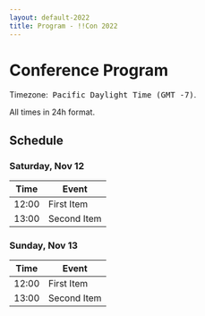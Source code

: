 ```yaml
---
layout: default-2022
title: Program - !!Con 2022
---
```


# Conference Program

<style type="text/css">
    /* Timezone */
    #timezone {
        font-family: monospace;
    }
    ol {
        font-size: 20px;
    }
</style>

<!-- Extra nbsp to make it look good :) -->

Timezone: &nbsp;<span id="timezone">Pacific Daylight Time (GMT -7)</span>.

All times in 24h format.

## Schedule 

<span id="cards-section"></span>

### Saturday, Nov 12

<div class="scheduletable">

| Time            | Event
|-----------------|-------------------------------------------------------------------------
| <time datetime="12:00">12:00</time>        | First Item
| <time datetime="13:00">13:00</time>        | Second Item

</div>

### Sunday, Nov 13

<div class="scheduletable">

| Time            | Event
|-----------------|-------------------------------------------------------------------------
| <time datetime="12:00">12:00</time>        | First Item
| <time datetime="13:00">13:00</time>        | Second Item

</div>

<script>
    // Get tz as a string, e.g. "Eastern Daylight Time".
    const dateStr = new Date().toString();
    const timezone = dateStr.substring(dateStr.indexOf('(') + 1, dateStr.length - 1);
    document.getElementById('timezone').innerHTML = timezone + ' (detected)';

    // Replace time elements with tz-adjusted hours.
    Array.from(document.getElementsByTagName('time')).forEach(timeTag => {
        const d = new Date(`May 1, 2020 ${timeTag.getAttribute('datetime')}:00 GMT-0700`);
        const minutes = `${d.getMinutes()}`.padStart(2, '0');
        timeTag.innerHTML = `${d.getHours()}:${minutes}`;
    });
</script>

